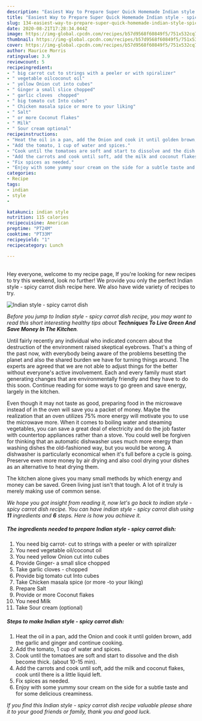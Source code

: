 ```yaml
---
description: "Easiest Way to Prepare Super Quick Homemade Indian style - spicy carrot dish"
title: "Easiest Way to Prepare Super Quick Homemade Indian style - spicy carrot dish"
slug: 134-easiest-way-to-prepare-super-quick-homemade-indian-style-spicy-carrot-dish
date: 2020-08-21T17:28:34.044Z
image: https://img-global.cpcdn.com/recipes/b57d9568f60849f5/751x532cq70/indian-style-spicy-carrot-dish-recipe-main-photo.jpg
thumbnail: https://img-global.cpcdn.com/recipes/b57d9568f60849f5/751x532cq70/indian-style-spicy-carrot-dish-recipe-main-photo.jpg
cover: https://img-global.cpcdn.com/recipes/b57d9568f60849f5/751x532cq70/indian-style-spicy-carrot-dish-recipe-main-photo.jpg
author: Maurice Morris
ratingvalue: 3.9
reviewcount: 5
recipeingredient:
- " big carrot cut to strings with a peeler or with spiralizer"
- " vegetable oilcoconut oil"
- " yellow Onion cut into cubes"
- " Ginger a small slice chopped"
- " garlic cloves  chopped"
- " big tomato cut Into cubes"
- " Chicken masala spice or more to your liking"
- " Salt"
- " or more Coconut flakes"
- " Milk"
- " Sour cream optional"
recipeinstructions:
- "Heat the oil in a pan, add the Onion and cook it until golden brown, add the garlic and ginger and continue cooking."
- "Add the tomato, 1 cup of water and spices."
- "Cook until the tomatoes are soft and start to dissolve and the dish become thick. (about 10-15 min)."
- "Add the carrots and cook until soft, add the milk and coconut flakes, cook until there is a little liquid left."
- "Fix spices as needed."
- "Enjoy with some yummy sour cream on the side for a subtle taste and for some delicious creaminess."
categories:
- Recipe
tags:
- indian
- style
- 

katakunci: indian style  
nutrition: 115 calories
recipecuisine: American
preptime: "PT24M"
cooktime: "PT33M"
recipeyield: "1"
recipecategory: Lunch

---
```

<br>
Hey everyone, welcome to my recipe page, If you're looking for new recipes to try this weekend, look no further! We provide you only the perfect Indian style - spicy carrot dish recipe here. We also have wide variety of recipes to try.
<br>


![Indian style - spicy carrot dish](https://img-global.cpcdn.com/recipes/b57d9568f60849f5/751x532cq70/indian-style-spicy-carrot-dish-recipe-main-photo.jpg)

<i>Before you jump to Indian style - spicy carrot dish recipe, you may want to read this short interesting healthy tips about 
<strong>Techniques To Live Green And Save Money In The Kitchen</strong>.</i>
</br>

Until fairly recently any individual who indicated concern about the destruction of the environment raised skeptical eyebrows. That's a thing of the past now, with everybody being aware of the problems besetting the planet and also the shared burden we have for turning things around. The experts are agreed that we are not able to adjust things for the better without everyone's active involvement. Each and every family must start generating changes that are environmentally friendly and they have to do this soon. Continue reading for some ways to go green and save energy, largely in the kitchen.

Even though it may not taste as good, preparing food in the microwave instead of in the oven will save you a packet of money. Maybe the realization that an oven utilizes 75% more energy will motivate you to use the microwave more. When it comes to boiling water and steaming vegetables, you can save a great deal of electricity and do the job faster with countertop appliances rather than a stove. You could well be forgiven for thinking that an automatic dishwasher uses much more energy than washing dishes the old-fashioned way, but you would be wrong. A dishwasher is particularly economical when it's full before a cycle is going. Preserve even more money by air drying and also cool drying your dishes as an alternative to heat drying them.

The kitchen alone gives you many small methods by which energy and money can be saved. Green living just isn't that tough. A lot of it truly is merely making use of common sense.


<i>We hope you got insight from reading it, now let's go back to indian style - spicy carrot dish recipe. You can have indian style - spicy carrot dish using <strong>11</strong> ingredients and <strong>6</strong> steps. Here is how you achieve it.
</i>

##### The ingredients needed to prepare Indian style - spicy carrot dish:

1. You need  big carrot- cut to strings with a peeler or with spiralizer
1. You need  vegetable oil/coconut oil
1. You need  yellow Onion cut into cubes
1. Provide  Ginger- a small slice chopped
1. Take  garlic cloves - chopped
1. Provide  big tomato cut Into cubes
1. Take  Chicken masala spice (or more -to your liking)
1. Prepare  Salt
1. Provide  or more Coconut flakes
1. You need  Milk
1. Take  Sour cream (optional)


##### Steps to make Indian style - spicy carrot dish:

1. Heat the oil in a pan, add the Onion and cook it until golden brown, add the garlic and ginger and continue cooking.
1. Add the tomato, 1 cup of water and spices.
1. Cook until the tomatoes are soft and start to dissolve and the dish become thick. (about 10-15 min).
1. Add the carrots and cook until soft, add the milk and coconut flakes, cook until there is a little liquid left.
1. Fix spices as needed.
1. Enjoy with some yummy sour cream on the side for a subtle taste and for some delicious creaminess.


<i>If you find this Indian style - spicy carrot dish recipe valuable please share it to your good friends or family, thank you and good luck.</i>

